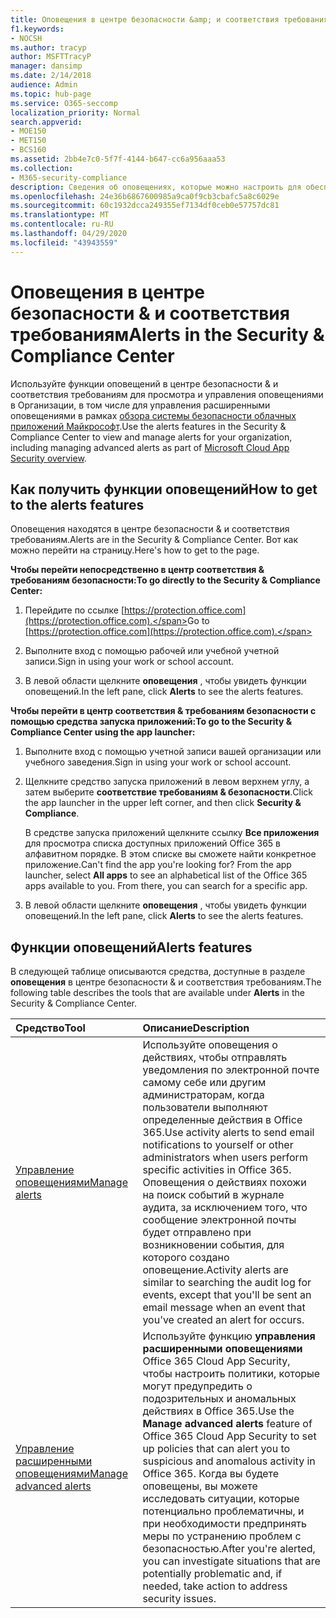 ```yaml
---
title: Оповещения в центре безопасности &amp; и соответствия требованиям
f1.keywords:
- NOCSH
ms.author: tracyp
author: MSFTTracyP
manager: dansimp
ms.date: 2/14/2018
audience: Admin
ms.topic: hub-page
ms.service: O365-seccomp
localization_priority: Normal
search.appverid:
- MOE150
- MET150
- BCS160
ms.assetid: 2bb4e7c0-5f7f-4144-b647-cc6a956aaa53
ms.collection:
- M365-security-compliance
description: Сведения об оповещениях, которые можно настроить для обеспечения безопасности в Office 365.
ms.openlocfilehash: 24e36b6867600985a9ca0f9cb3cbafc5a8c6029e
ms.sourcegitcommit: 60c1932dcca249355ef7134df0ceb0e57757dc81
ms.translationtype: MT
ms.contentlocale: ru-RU
ms.lasthandoff: 04/29/2020
ms.locfileid: "43943559"
---
```

# <a name="alerts-in-the-security-amp-compliance-center"></a><span data-ttu-id="112e3-103">Оповещения в центре безопасности &amp; и соответствия требованиям</span><span class="sxs-lookup"><span data-stu-id="112e3-103">Alerts in the Security &amp; Compliance Center</span></span>

<span data-ttu-id="112e3-104">Используйте функции оповещений в центре безопасности &amp; и соответствия требованиям для просмотра и управления оповещениями в Организации, в том числе для управления расширенными оповещениями в рамках [обзора системы безопасности облачных приложений Майкрософт](https://docs.microsoft.com/cloud-app-security/what-is-cloud-app-security).</span><span class="sxs-lookup"><span data-stu-id="112e3-104">Use the alerts features in the Security &amp; Compliance Center to view and manage alerts for your organization, including managing advanced alerts as part of [Microsoft Cloud App Security overview](https://docs.microsoft.com/cloud-app-security/what-is-cloud-app-security).</span></span>
  
## <a name="how-to-get-to-the-alerts-features"></a><span data-ttu-id="112e3-105">Как получить функции оповещений</span><span class="sxs-lookup"><span data-stu-id="112e3-105">How to get to the alerts features</span></span>

<span data-ttu-id="112e3-106">Оповещения находятся в центре безопасности &amp; и соответствия требованиям.</span><span class="sxs-lookup"><span data-stu-id="112e3-106">Alerts are in the Security &amp; Compliance Center.</span></span> <span data-ttu-id="112e3-107">Вот как можно перейти на страницу.</span><span class="sxs-lookup"><span data-stu-id="112e3-107">Here's how to get to the page.</span></span>
  
 <span data-ttu-id="112e3-108">**Чтобы перейти непосредственно в центр соответствия &amp; требованиям безопасности:**</span><span class="sxs-lookup"><span data-stu-id="112e3-108">**To go directly to the Security &amp; Compliance Center:**</span></span>
  
1. <span data-ttu-id="112e3-109">Перейдите по ссылке [https://protection.office.com](https://protection.office.com).</span><span class="sxs-lookup"><span data-stu-id="112e3-109">Go to [https://protection.office.com](https://protection.office.com).</span></span>
    
2. <span data-ttu-id="112e3-110">Выполните вход с помощью рабочей или учебной учетной записи.</span><span class="sxs-lookup"><span data-stu-id="112e3-110">Sign in using your work or school account.</span></span> 
    
3. <span data-ttu-id="112e3-111">В левой области щелкните **оповещения** , чтобы увидеть функции оповещений.</span><span class="sxs-lookup"><span data-stu-id="112e3-111">In the left pane, click **Alerts** to see the alerts features.</span></span> 
    
 <span data-ttu-id="112e3-112">**Чтобы перейти в центр соответствия &amp; требованиям безопасности с помощью средства запуска приложений:**</span><span class="sxs-lookup"><span data-stu-id="112e3-112">**To go to the Security &amp; Compliance Center using the app launcher:**</span></span>
  
1. <span data-ttu-id="112e3-113">Выполните вход с помощью учетной записи вашей организации или учебного заведения.</span><span class="sxs-lookup"><span data-stu-id="112e3-113">Sign in using your work or school account.</span></span> 
    
2. <span data-ttu-id="112e3-114">Щелкните средство запуска приложений в левом верхнем углу, а затем выберите **соответствие требованиям &amp; безопасности**.</span><span class="sxs-lookup"><span data-stu-id="112e3-114">Click the app launcher  in the upper left corner, and then click **Security &amp; Compliance**.</span></span>
    
    <span data-ttu-id="112e3-p102">В средстве запуска приложений щелкните ссылку **Все приложения** для просмотра списка доступных приложений Office 365 в алфавитном порядке. В этом списке вы сможете найти конкретное приложение.</span><span class="sxs-lookup"><span data-stu-id="112e3-p102">Can't find the app you're looking for? From the app launcher, select **All apps** to see an alphabetical list of the Office 365 apps available to you. From there, you can search for a specific app.</span></span> 
    
3. <span data-ttu-id="112e3-118">В левой области щелкните **оповещения** , чтобы увидеть функции оповещений.</span><span class="sxs-lookup"><span data-stu-id="112e3-118">In the left pane, click **Alerts** to see the alerts features.</span></span> 
    
## <a name="alerts-features"></a><span data-ttu-id="112e3-119">Функции оповещений</span><span class="sxs-lookup"><span data-stu-id="112e3-119">Alerts features</span></span>

<span data-ttu-id="112e3-120">В следующей таблице описываются средства, доступные в разделе **оповещения** в центре безопасности &amp; и соответствия требованиям.</span><span class="sxs-lookup"><span data-stu-id="112e3-120">The following table describes the tools that are available under **Alerts** in the Security &amp; Compliance Center.</span></span> 
  
|<span data-ttu-id="112e3-121">**Средство**</span><span class="sxs-lookup"><span data-stu-id="112e3-121">**Tool**</span></span>|<span data-ttu-id="112e3-122">**Описание**</span><span class="sxs-lookup"><span data-stu-id="112e3-122">**Description**</span></span>|
|:-----|:-----|
|[<span data-ttu-id="112e3-123">Управление оповещениями</span><span class="sxs-lookup"><span data-stu-id="112e3-123">Manage alerts</span></span>](../../compliance/create-activity-alerts.md) <br/> |<span data-ttu-id="112e3-124">Используйте оповещения о действиях, чтобы отправлять уведомления по электронной почте самому себе или другим администраторам, когда пользователи выполняют определенные действия в Office 365.</span><span class="sxs-lookup"><span data-stu-id="112e3-124">Use activity alerts to send email notifications to yourself or other administrators when users perform specific activities in Office 365.</span></span> <span data-ttu-id="112e3-125">Оповещения о действиях похожи на поиск событий в журнале аудита, за исключением того, что сообщение электронной почты будет отправлено при возникновении события, для которого создано оповещение.</span><span class="sxs-lookup"><span data-stu-id="112e3-125">Activity alerts are similar to searching the audit log for events, except that you'll be sent an email message when an event that you've created an alert for occurs.</span></span>  <br/> |
|[<span data-ttu-id="112e3-126">Управление расширенными оповещениями</span><span class="sxs-lookup"><span data-stu-id="112e3-126">Manage advanced alerts </span></span>](https://docs.microsoft.com/cloud-app-security/what-is-cloud-app-security) <br/> |<span data-ttu-id="112e3-127">Используйте функцию **управления расширенными оповещениями** Office 365 Cloud App Security, чтобы настроить политики, которые могут предупредить о подозрительных и аномальных действиях в Office 365.</span><span class="sxs-lookup"><span data-stu-id="112e3-127">Use the **Manage advanced alerts** feature of Office 365 Cloud App Security to set up policies that can alert you to suspicious and anomalous activity in Office 365.</span></span> <span data-ttu-id="112e3-128">Когда вы будете оповещены, вы можете исследовать ситуации, которые потенциально проблематичны, и при необходимости предпринять меры по устранению проблем с безопасностью.</span><span class="sxs-lookup"><span data-stu-id="112e3-128">After you're alerted, you can investigate situations that are potentially problematic and, if needed, take action to address security issues.</span></span>  <br/> |
   

